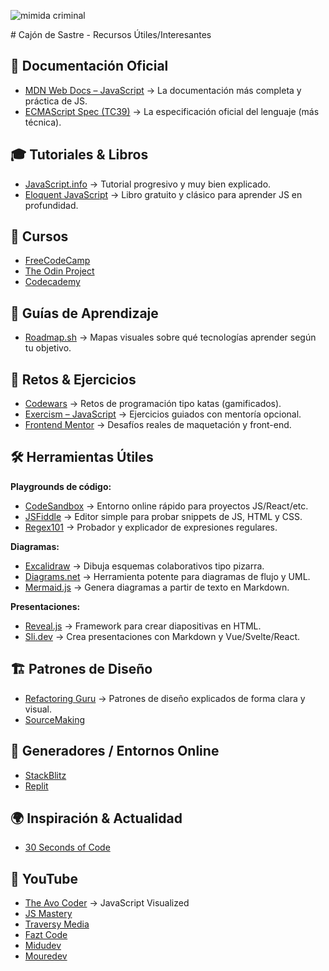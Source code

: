 ![mimida criminal](img/sinchan_cajón.webp)

# Cajón de Sastre - Recursos Útiles/Interesantes

## 📖 Documentación Oficial
- [MDN Web Docs – JavaScript](https://developer.mozilla.org/es/docs/Web/JavaScript) → La documentación más completa y práctica de JS.  
- [ECMAScript Spec (TC39)](https://tc39.es/ecma262/) → La especificación oficial del lenguaje (más técnica).  

## 🎓 Tutoriales & Libros
- [JavaScript.info](https://es.javascript.info/) → Tutorial progresivo y muy bien explicado.  
- [Eloquent JavaScript](https://eloquentjavascript.net/) → Libro gratuito y clásico para aprender JS en profundidad.  

## 🏫 Cursos
- [FreeCodeCamp](https://www.freecodecamp.org/)  
- [The Odin Project](https://www.theodinproject.com/) 
- [Codecademy](https://www.codecademy.com/)

## 🧭 Guías de Aprendizaje
- [Roadmap.sh](https://roadmap.sh/) → Mapas visuales sobre qué tecnologías aprender según tu objetivo.  

## 🧩 Retos & Ejercicios
- [Codewars](https://www.codewars.com/) → Retos de programación tipo katas (gamificados).  
- [Exercism – JavaScript](https://exercism.org/tracks/javascript) → Ejercicios guiados con mentoría opcional.  
- [Frontend Mentor](https://www.frontendmentor.io/) → Desafíos reales de maquetación y front-end.  

## 🛠 Herramientas Útiles

**Playgrounds de código:**  
- [CodeSandbox](https://codesandbox.io/) → Entorno online rápido para proyectos JS/React/etc.  
- [JSFiddle](https://jsfiddle.net/) → Editor simple para probar snippets de JS, HTML y CSS.  
- [Regex101](https://regex101.com/) → Probador y explicador de expresiones regulares.  

**Diagramas:**  
- [Excalidraw](https://excalidraw.com/) → Dibuja esquemas colaborativos tipo pizarra.  
- [Diagrams.net](https://app.diagrams.net/) → Herramienta potente para diagramas de flujo y UML.  
- [Mermaid.js](https://mermaid.js.org/) → Genera diagramas a partir de texto en Markdown.  

**Presentaciones:**  
- [Reveal.js](https://revealjs.com/) → Framework para crear diapositivas en HTML.  
- [Sli.dev](https://sli.dev/) → Crea presentaciones con Markdown y Vue/Svelte/React.  

## 🏗 Patrones de Diseño
- [Refactoring Guru](https://refactoring.guru/design-patterns) → Patrones de diseño explicados de forma clara y visual.
- [SourceMaking](https://sourcemaking.com/)

## 🤖 Generadores / Entornos Online
- [StackBlitz](https://stackblitz.com/) 
- [Replit](https://replit.com/) 

## 🌍 Inspiración & Actualidad
- [30 Seconds of Code](https://www.30secondsofcode.org/)

## 🎥 YouTube
- [The Avo Coder](https://www.youtube.com/@theavocoder) -> JavaScript Visualized
- [JS Mastery](https://www.youtube.com/@javascriptmastery)
- [Traversy Media](https://www.youtube.com/@TraversyMedia) 
- [Fazt Code](https://www.youtube.com/@FaztCode)
- [Midudev](https://www.youtube.com/@midudev)
- [Mouredev](https://www.youtube.com/@mouredev)